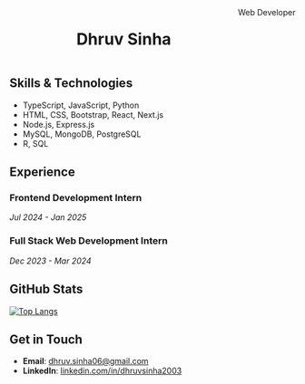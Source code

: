 <div align="center">
  <h1 style="display: inline-block;">Dhruv Sinha</h1>
  <span style="float: right;">Web Developer</span>
</div>

## Skills & Technologies
- TypeScript, JavaScript, Python
- HTML, CSS, Bootstrap, React, Next.js 
- Node.js, Express.js
- MySQL, MongoDB, PostgreSQL
- R, SQL

## Experience
### Frontend Development Intern
*Jul 2024 - Jan 2025*

### Full Stack Web Development Intern
*Dec 2023 - Mar 2024*

## GitHub Stats
[![Top Langs](https://github-readme-stats.vercel.app/api/top-langs/?username=DhruvSinha2003&layout=compact&theme=github_dark)](https://github.com/anuraghazra/github-readme-stats)

## Get in Touch
- **Email**: [dhruv.sinha06@gmail.com](mailto:dhruv.sinha06@gmail.com)
- **LinkedIn**: [linkedin.com/in/dhruvsinha2003](https://www.linkedin.com/in/dhruvsinha2003)

